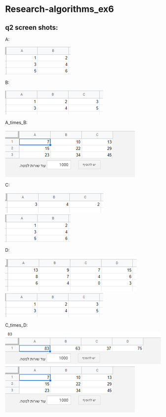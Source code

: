 # Research-algorithms_ex6



## q2 screen shots:
A:

![img.png](img.png)

B:

![img_1.png](img_1.png)

A_times_B:

![img_2.png](img_2.png)

C:

![img_3.png](img_3.png)![img.png](img.png)

D:

![img_4.png](img_4.png)![img_1.png](img_1.png)

C_times_D:

![img_5.png](img_5.png)![img_2.png](img_2.png)



